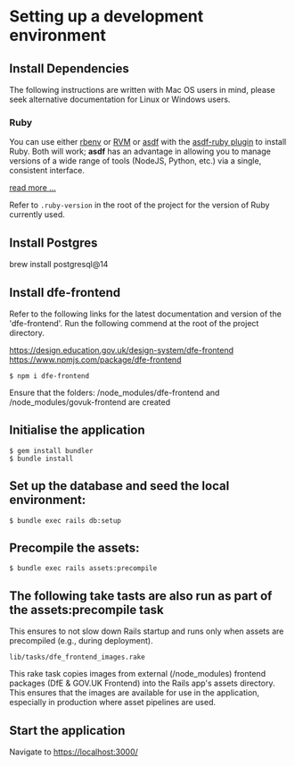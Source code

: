 # Setting up a development environment

## Install Dependencies

The following instructions are written with Mac OS users in mind, please seek
alternative documentation for Linux or Windows users.

### Ruby

You can use either  [rbenv](https://rbenv.org/) or [RVM](https://rvm.io/) or [asdf](https://github.com/asdf-vm/asdf)
with the [asdf-ruby plugin](https://github.com/asdf-vm/asdf-ruby) to install
Ruby. Both will work; **asdf** has an advantage in allowing you to manage
versions of a wide range of tools (NodeJS, Python, etc.) via a single,
consistent interface.

[read more ...](https://github.com/DFE-Digital/rails-template?tab=readme-ov-file#tools-optionally-installed-by-asdf)

Refer to `.ruby-version` in the root of the project for the version of Ruby
currently used.

## Install Postgres

brew install postgresql@14

## Install dfe-frontend

Refer to the following links for the latest documentation and version of the 'dfe-frontend'.
Run the following commend at the root of the project directory.

https://design.education.gov.uk/design-system/dfe-frontend
https://www.npmjs.com/package/dfe-frontend

```
$ npm i dfe-frontend
```
Ensure that the folders: /node_modules/dfe-frontend and  /node_modules/govuk-frontend are created

## Initialise the application

```
$ gem install bundler
$ bundle install
```

## Set up the database and seed the local environment:

```
$ bundle exec rails db:setup
```

## Precompile the assets:

```
$ bundle exec rails assets:precompile
```

## The following take tasts are also run as part of the assets:precompile task

This ensures to not slow down Rails startup and runs only when assets are precompiled (e.g., during deployment).

```
lib/tasks/dfe_frontend_images.rake
```

This rake task copies images from external (/node_modules) frontend packages (DfE & GOV.UK Frontend)
into the Rails app's  assets directory. This ensures that the images are available
for use in the application, especially in production where asset pipelines are used.

## Start the application

Navigate to [https://localhost:3000/](https://localhost:3000/)
